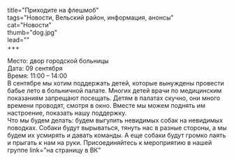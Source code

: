 title="Приходите на флешмоб"  
tags="Новости, Вельский район, информация, анонсы"  
cat="Новости"  
thumb="dog.jpg"  
lead=""  
+++

Место: двор городской больницы  
Дата: 09 сентября  
Время: 11:00 – 14:00  
В сентябре мы хотим поддержать детей, которые вынуждены провести бабье лето в больничной палате. Многих детей врачи по медицинским показаниям запрещают посещать. 
Детям в палатах скучно, они много времени проводят, смотря в окно. Вместе мы можем поднять им настроение, показать нашу поддержку.   
Что мы будем делать: будем выгулить невидимых собак на невидимых поводках.
Собаки будут вырываться, тянуть нас в разные стороны, а мы будем их усмирять и давать команды. А еще собаки будут громко лаять и прыгать к нам на руки. 
Присоединяйтесь к мероприятию в нашей группе link="на страницу в ВК"
